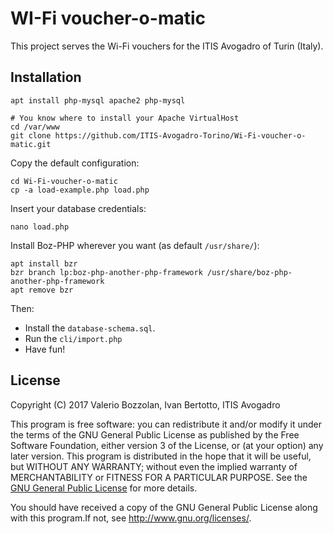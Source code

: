 # WI-Fi voucher-o-matic

This project serves the Wi-Fi vouchers for the ITIS Avogadro of Turin (Italy).

## Installation

    apt install php-mysql apache2 php-mysql

    # You know where to install your Apache VirtualHost
    cd /var/www
    git clone https://github.com/ITIS-Avogadro-Torino/Wi-Fi-voucher-o-matic.git

Copy the default configuration:

    cd Wi-Fi-voucher-o-matic
    cp -a load-example.php load.php

Insert your database credentials:

    nano load.php

Install Boz-PHP wherever you want (as default `/usr/share/`):

    apt install bzr
    bzr branch lp:boz-php-another-php-framework /usr/share/boz-php-another-php-framework
    apt remove bzr

Then:
* Install the `database-schema.sql`.
* Run the `cli/import.php`
* Have fun!

## License
Copyright (C) 2017 Valerio Bozzolan, Ivan Bertotto, ITIS Avogadro

This program is free software: you can redistribute it and/or modify it under the terms of the GNU General Public License as published by the Free Software Foundation, either version 3 of the License, or (at your option) any later version. This program is distributed in the hope that it will be useful, but WITHOUT ANY WARRANTY; without even the implied warranty of MERCHANTABILITY or FITNESS FOR A PARTICULAR PURPOSE. See the [GNU General Public License](LICENSE.md) for more details.

You should have received a copy of the GNU General Public License along with this program.If not, see <http://www.gnu.org/licenses/>.
